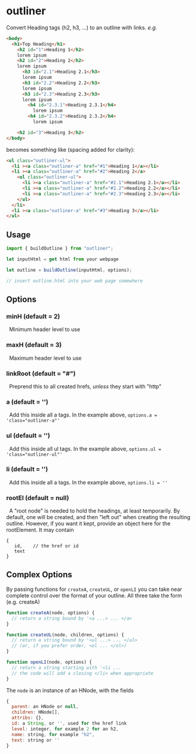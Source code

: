 outliner
====

Convert Heading tags (h2, h3, ...) to an outline with links.  _e.g._

```html
<body>
  <h1>Top Heading</h1>
    <h2 id="1">Heading 1</h2>
    lorem ipsum
    <h2 id="2">Heading 2</h2>
    lorem ipsum
      <h3 id="2.1">Heading 2.1</h3>
      lorem ipsum
      <h3 id="2.2">Heading 2.2</h3>
      lorem ipsum
      <h3 id="2.3">Heading 2.3</h3>
      lorem ipsum
        <h4 id="2.3.1">Heading 2.3.1</h4>
          lorem ipsum
        <h4 id="2.3.2">Heading 2.3.2</h4>
          lorem ipsum

    <h2 id="3">Heading 3</h2>
</body>
```
becomes something like (spacing added for clarity):

```html
<ul class="outliner-ul">
  <li ><a class="outliner-a" href="#1">Heading 1</a></li>
  <li ><a class="outliner-a" href="#2">Heading 2</a>
    <ul class="outliner-ul">
      <li ><a class="outliner-a" href="#2.1">Heading 2.1</a></li>
      <li ><a class="outliner-a" href="#2.2">Heading 2.2</a></li>
      <li ><a class="outliner-a" href="#2.3">Heading 2.3</a></li>
    </ul>
  </li>
  <li ><a class="outliner-a" href="#3">Heading 3</a></li>
</ul>
```



## Usage

```js
import { buildOutline } from "outliner";

let inputHtml = get html from your webpage

let outline = buildOutline(inputHtml, options);

// insert outline.html into your web page somewhere
```

## Options

### minH (default = 2)

&nbsp;&nbsp;Minimum header level to use

### maxH (default = 3)

&nbsp;&nbsp;Maximum header level to use

### linkRoot (default = "#")

&nbsp;&nbsp;Preprend this to all created hrefs, _unless_ they start with "http"

### a (default = '')

&nbsp;&nbsp;Add this inside all a tags.  In the example above, `options.a = 'class="outliner-a"'`

### ul (default = '')

&nbsp;&nbsp;Add this inside all ul tags.  In the example above, `options.ul = 'class="outliner-ul"'`

### li (default = '')

&nbsp;&nbsp;Add this inside all a tags.  In the example above, `options.li = ''`

### rootEl (default = null)

&nbsp;&nbsp;A "root node" is needed to hold the headings, at least temporarily.  By default, one will be created, and then "left out" when creating the resulting outline.  However, if you want it kept, provide an object here for the rootElement.  It may contain

```
{
   id,    // the href or id
   text
}
```

## Complex Options

By passing functions for `createA`, `createUL`, or `openLI` you can take near complete control over the format of your outline.  All three take the form (e.g. createA)

```js
function createA(node, options) {
  // return a string bound by '<a ...> ... </a>
}

function createUL(node, children, options) {
  // return a string bound by '<ul ...> ... </ul>
  // (or, if you prefer order, <ol ... </ol>)
}

function openLI(node, options) {
  // return a string starting with '<li ...
  // the code will add a closing </li> when appropriate
}

```

The `node` is an instance of an HNode, with the fields

```js
{
  parent: an HNode or null,
  children: HNode[],
  attribs: {},
  id: a String, or '', used for the href link
  level: integer, for example 2 for an h2,
  name: string, for example "h2",
  text: string or ''
}
```
